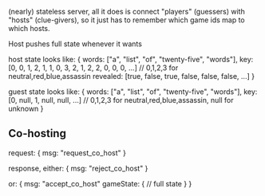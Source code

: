 (nearly) stateless server, all it does is connect "players" (guessers) with "hosts" (clue-givers), so it just has to remember which game ids map to which hosts.

Host pushes full state whenever it wants

host state looks like:
    {
      words: ["a", "list", "of", "twenty-five", "words"],
      key: [0, 0, 1, 2, 1, 1, 0, 3, 2, 1, 2, 2, 0, 0, 0, ...] // 0,1,2,3 for neutral,red,blue,assassin
      revealed: [true, false, true, false, false, false, ...]
    }


guest state looks like:
    {
      words: ["a", "list", "of", "twenty-five", "words"],
      key: [0, null, 1, null, null, ...] // 0,1,2,3 for neutral,red,blue,assassin, null for unknown
    }

## Co-hosting

request:
    {
      msg: "request_co_host"
    }

response, either:
    {
      msg: "reject_co_host"
    }

or:
    {
      msg: "accept_co_host"
      gameState: {
        // full state
      }
    }
